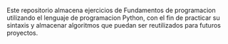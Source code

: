 Este repositorio almacena ejercicios de Fundamentos de programacion utilizando el lenguaje de programacion Python, con el fin de practicar su sintaxis y almacenar algoritmos que puedan ser reutilizados para futuros proyectos.
